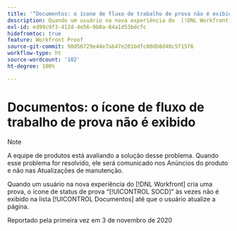 ```yaml
---
title: '“Documentos: o ícone de fluxo de trabalho de prova não é exibido”'
description: Quando um usuário na nova experiência do  [!DNL Workfront]  cria uma prova, o ícone de status de prova “SOCD” às vezes não é exibido na lista Documentos até que o usuário atualize a página.
exl-id: ed99c9f3-412d-4e56-9b0a-84a1d53bdcfc
hidefromtoc: true
feature: Workfront Proof
source-git-commit: 98d56729e44e7ab47e201bdfc00db8d40c5f15f6
workflow-type: ht
source-wordcount: '102'
ht-degree: 100%

---
```


# Documentos: o ícone de fluxo de trabalho de prova não é exibido

<!--Converted to story-->

>[!NOTE]
>
>A equipe de produtos está avaliando a solução desse problema. Quando esse problema for resolvido, ele será comunicado nos Anúncios do produto e não nas Atualizações de manutenção.

Quando um usuário na nova experiência do [!DNL Workfront] cria uma prova, o ícone de status de prova “[!UICONTROL SOCD]” às vezes não é exibido na lista [!UICONTROL Documentos] até que o usuário atualize a página.

Reportado pela primeira vez em 3 de novembro de 2020
